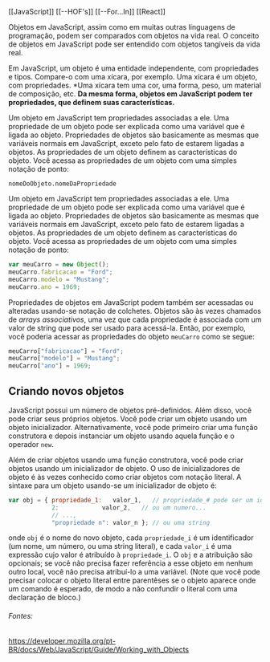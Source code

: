 [[JavaScript]]
[[--HOF's]]
[[--For...In]]
[[React]]

Objetos em JavaScript, assim como em muitas outras linguagens de programação, podem ser comparados com objetos na vida real. O conceito de objetos em JavaScript pode ser entendido com objetos tangíveis da vida real.

Em JavaScript, um objeto é uma entidade independente, com propriedades e tipos. Compare-o com uma xícara, por exemplo. Uma xícara é um objeto, com propriedades. *Uma xícara tem uma cor, uma forma, peso, um material de composição, etc. **Da mesma forma, objetos em JavaScript podem ter propriedades, que definem suas características.**

Um objeto em JavaScript tem propriedades associadas a ele. Uma propriedade de um objeto pode ser explicada como uma variável que é ligada ao objeto. Propriedades de objetos são basicamente as mesmas que variáveis normais em JavaScript, exceto pelo fato de estarem ligadas a objetos. As propriedades de um objeto definem as características do objeto. Você acessa as propriedades de um objeto com uma simples notação de ponto:

```
nomeDoObjeto.nomeDaPropriedade
```

Um objeto em JavaScript tem propriedades associadas a ele. Uma propriedade de um objeto pode ser explicada como uma variável que é ligada ao objeto. Propriedades de objetos são basicamente as mesmas que variáveis normais em JavaScript, exceto pelo fato de estarem ligadas a objetos. As propriedades de um objeto definem as características do objeto. Você acessa as propriedades de um objeto com uma simples notação de ponto:

```JavaScript
var meuCarro = new Object();
meuCarro.fabricacao = "Ford";
meuCarro.modelo = "Mustang";
meuCarro.ano = 1969;
```

Propriedades de objetos em JavaScript podem também ser acessadas ou alteradas usando-se notação de colchetes. Objetos são às vezes chamados de _arrays associativos_, uma vez que cada propriedade é associada com um valor de string que pode ser usado para acessá-la. Então, por exemplo, você poderia acessar as propriedades do objeto `meuCarro` como se segue:

```JavaScript
meuCarro["fabricacao"] = "Ford";
meuCarro["modelo"] = "Mustang";
meuCarro["ano"] = 1969;
```

## **Criando novos objetos**

JavaScript possui um número de objetos pré-definidos. Além disso, você pode criar seus próprios objetos. Você pode criar um objeto usando um objeto inicializador. Alternativamente, você pode primeiro criar uma função construtora e depois instanciar um objeto usando aquela função e o operador `new`.

Além de criar objetos usando uma função construtora, você pode criar objetos usando um inicializador de objeto. O uso de inicializadores de objeto é às vezes conhecido como criar objetos com notação literal. A sintaxe para um objeto usando-se um inicializador de objeto é:

```JavaScript
var obj = { propriedade_1:   valor_1,   // propriedade_# pode ser um identificador...
            2:            valor_2,   // ou um numero...
            // ...,
            "propriedade n": valor_n }; // ou uma string
```

onde `obj` é o nome do novo objeto, cada `propriedade_i` é um identificador (um nome, um número, ou uma string literal), e cada `valor_i` é uma expressão cujo valor é atribuído à `propriedade_i`. O `obj` e a atribuição são opcionais; se você não precisa fazer referência a esse objeto em nenhum outro local, você não precisa atribuí-lo a uma variável. (Note que você pode precisar colocar o objeto literal entre parentêses se o objeto aparece onde um comando é esperado, de modo a não confundir o literal com uma declaração de bloco.)


###### Fontes:
https://developer.mozilla.org/pt-BR/docs/Web/JavaScript/Guide/Working_with_Objects


